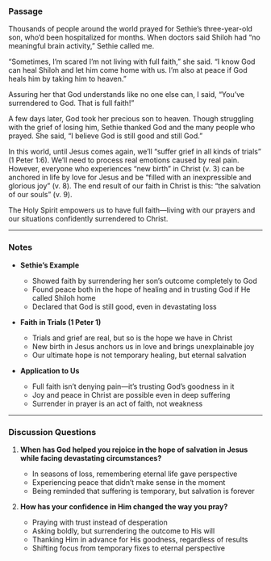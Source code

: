 ### Passage

Thousands of people around the world prayed for Sethie’s three-year-old son, who’d been hospitalized for months. When doctors said Shiloh had “no meaningful brain activity,” Sethie called me.  

“Sometimes, I’m scared I’m not living with full faith,” she said. “I know God can heal Shiloh and let him come home with us. I’m also at peace if God heals him by taking him to heaven.”  

Assuring her that God understands like no one else can, I said, “You’ve surrendered to God. That is full faith!”  

A few days later, God took her precious son to heaven. Though struggling with the grief of losing him, Sethie thanked God and the many people who prayed. She said, “I believe God is still good and still God.”  

In this world, until Jesus comes again, we’ll “suffer grief in all kinds of trials” (1 Peter 1:6). We’ll need to process real emotions caused by real pain. However, everyone who experiences “new birth” in Christ (v. 3) can be anchored in life by love for Jesus and be “filled with an inexpressible and glorious joy” (v. 8). The end result of our faith in Christ is this: “the salvation of our souls” (v. 9).  

The Holy Spirit empowers us to have full faith—living with our prayers and our situations confidently surrendered to Christ.  

---

### Notes

- **Sethie’s Example**  
  - Showed faith by surrendering her son’s outcome completely to God  
  - Found peace both in the hope of healing and in trusting God if He called Shiloh home 
  - Declared that God is still good, even in devastating loss  

- **Faith in Trials (1 Peter 1)**  
  - Trials and grief are real, but so is the hope we have in Christ  
  - New birth in Jesus anchors us in love and brings unexplainable joy  
  - Our ultimate hope is not temporary healing, but eternal salvation  

- **Application to Us**  
  - Full faith isn’t denying pain—it’s trusting God’s goodness in it  
  - Joy and peace in Christ are possible even in deep suffering  
  - Surrender in prayer is an act of faith, not weakness  

---

### Discussion Questions
1. **When has God helped you rejoice in the hope of salvation in Jesus while facing devastating circumstances?**  
   - In seasons of loss, remembering eternal life gave perspective  
   - Experiencing peace that didn’t make sense in the moment  
   - Being reminded that suffering is temporary, but salvation is forever  

2. **How has your confidence in Him changed the way you pray?**  
   - Praying with trust instead of desperation  
   - Asking boldly, but surrendering the outcome to His will  
   - Thanking Him in advance for His goodness, regardless of results  
   - Shifting focus from temporary fixes to eternal perspective  